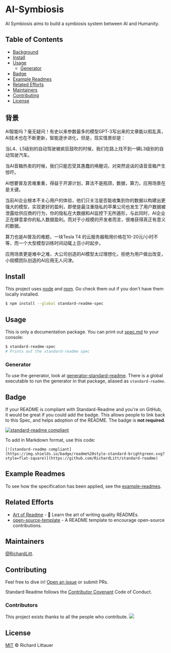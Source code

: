 # AI-Symbiosis

AI Symbiosis aims to build a symbiosis system between AI and Humanity.

## Table of Contents

- [Background](#background)
- [Install](#install)
- [Usage](#usage)
	- [Generator](#generator)
- [Badge](#badge)
- [Example Readmes](#example-readmes)
- [Related Efforts](#related-efforts)
- [Maintainers](#maintainers)
- [Contributing](#contributing)
- [License](#license)

## 背景

AI智能吗？毫无疑问！有史以来参数最多的模型GPT-3写出来的文章能以假乱真，AI技术也在不断更新，智能逐步进化，但是，现实情景却是：

当L4、L5级别的自动驾驶被疯狂鼓吹的时候，我们在路上找不到一辆L3级别的自动驾驶汽车。

当AI音箱热卖的时候，我们只能忍受其愚蠢的唤醒词，对突然说话的语音音箱产生惊吓。

AI想要普及苦难重重，得益于开源计划，算法不是瓶颈，数据，算力，应用场景在是关键。

当前AI企业根本不关心用户的体验，他们只关注是否能收集到你的数据以构建出更强大的模型，实现更好的盈利，即使是最注重隐私的苹果公司也发生了用户数据被泄露给供应商的行为，你的隐私在大数据和AI监控下无所遁形，与此同时，AI企业正在肆意拿你的私人数据盈利。而对于小规模的开发者而言，很难获得真正有意义的数据。

算力也是AI普及的难题，一块Tesla T4 的云服务器租用价格在10-20元/小时不等，而一个大型模型训练时间动辄上百小时起步。

应用场景更是难中之难，大公司创造的AI模型太过理想化，拒绝为用户做出改变，小规模团队创造的AI应用无人问津。







## Install

This project uses [node](http://nodejs.org) and [npm](https://npmjs.com). Go check them out if you don't have them locally installed.

```sh
$ npm install --global standard-readme-spec
```

## Usage

This is only a documentation package. You can print out [spec.md](spec.md) to your console:

```sh
$ standard-readme-spec
# Prints out the standard-readme spec
```

### Generator

To use the generator, look at [generator-standard-readme](https://github.com/RichardLitt/generator-standard-readme). There is a global executable to run the generator in that package, aliased as `standard-readme`.

## Badge

If your README is compliant with Standard-Readme and you're on GitHub, it would be great if you could add the badge. This allows people to link back to this Spec, and helps adoption of the README. The badge is **not required**.

[![standard-readme compliant](https://img.shields.io/badge/readme%20style-standard-brightgreen.svg?style=flat-square)](https://github.com/RichardLitt/standard-readme)

To add in Markdown format, use this code:

```
[![standard-readme compliant](https://img.shields.io/badge/readme%20style-standard-brightgreen.svg?style=flat-square)](https://github.com/RichardLitt/standard-readme)
```

## Example Readmes

To see how the specification has been applied, see the [example-readmes](example-readmes/).

## Related Efforts

- [Art of Readme](https://github.com/noffle/art-of-readme) - 💌 Learn the art of writing quality READMEs.
- [open-source-template](https://github.com/davidbgk/open-source-template/) - A README template to encourage open-source contributions.

## Maintainers

[@RichardLitt](https://github.com/RichardLitt).

## Contributing

Feel free to dive in! [Open an issue](https://github.com/RichardLitt/standard-readme/issues/new) or submit PRs.

Standard Readme follows the [Contributor Covenant](http://contributor-covenant.org/version/1/3/0/) Code of Conduct.

### Contributors

This project exists thanks to all the people who contribute. 
<a href="https://github.com/RichardLitt/standard-readme/graphs/contributors"><img src="https://opencollective.com/standard-readme/contributors.svg?width=890&button=false" /></a>


## License

[MIT](LICENSE) © Richard Littauer

